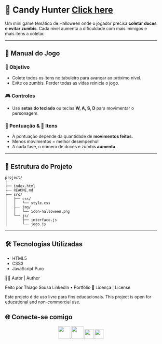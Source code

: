 # 🎃 Candy Hunter [Click here](https://thiagotorresferrao.github.io/CandyHunter/)

Um mini game temático de Halloween onde o jogador precisa **coletar doces e evitar zumbis**. Cada nível aumenta a dificuldade com mais inimigos e mais itens a coletar.

---

## 📜 Manual do Jogo

### 🎯 Objetivo
- Colete todos os itens no tabuleiro para avançar ao próximo nível.
- Evite os zumbis. Perder todas as vidas reinicia o jogo.

### 🎮 Controles
- Use **setas do teclado** ou teclas **W, A, S, D** para movimentar o personagem.

### 🧠 Pontuação & 🍬 Itens
- A pontuação depende da quantidade de **movimentos feitos**.
- Menos movimentos = melhor desempenho!
- A cada fase, o número de doces e zumbis **aumenta**.

---

## 🧩 Estrutura do Projeto

```
project/
│
├── index.html
├── README.md
├── src/
│   ├── css/
│   │   └── style.css
│   ├── img/
│   │   └── icon-halloween.png
│   └── js/
│       ├── interface.js
│       └── jogo.js
```

---

## 🛠️ Tecnologias Utilizadas

- HTML5
- CSS3
- JavaScript Puro

👨‍💻 Autor | Author

Feito por Thiago Sousa
LinkedIn • Portfólio
📄 Licença | License

Este projeto é de uso livre para fins educacionais.
This project is open for educational and non-commercial use.

## 🌐 Conecte-se comigo

<div align="center">
  <a href="https://www.linkedin.com/in/thiago-f-torres/" target="_blank">
    <img src="https://cdn.jsdelivr.net/gh/devicons/devicon/icons/linkedin/linkedin-original.svg" width="40px" />
  </a>
  <a href="https://github.com/ThiagoTorresFerrao" target="_blank">
    <img src="https://cdn.jsdelivr.net/gh/devicons/devicon/icons/github/github-original.svg" width="40px" />
  </a>
  <a href="https://www.instagram.com/thiagotorresferrao/" target="_blank">
    <img src="https://img.shields.io/badge/Instagram-E4405F?style=for-the-badge&logo=instagram&logoColor=white" height="30px" />
  </a>
  <a href="https://www.youtube.com/@Thiago_Torres" target="_blank">
    <img src="https://img.shields.io/badge/YouTube-FF0000?style=for-the-badge&logo=youtube&logoColor=white" height="30px" />
  </a>
</div>